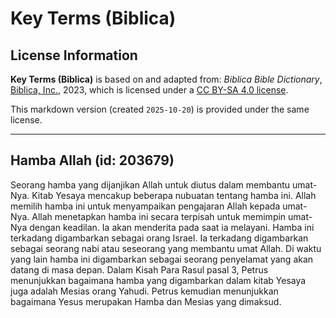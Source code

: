 # Key Terms (Biblica)

## License Information

**Key Terms (Biblica)** is based on and adapted from: _Biblica Bible Dictionary_, [Biblica, Inc.](https://www.biblica.com/), 2023, which is licensed under a [CC BY-SA 4.0 license](https://creativecommons.org/licenses/by-sa/4.0/legalcode.en).

This markdown version (created `2025-10-20`) is provided under the same license.



--------------------------------

## Hamba Allah (id: 203679)

Seorang hamba yang dijanjikan Allah untuk diutus dalam membantu umat\-Nya. Kitab Yesaya mencakup beberapa nubuatan tentang hamba ini. Allah memilih hamba ini untuk menyampaikan pengajaran Allah kepada umat\-Nya. Allah menetapkan hamba ini secara terpisah untuk memimpin umat\-Nya dengan keadilan. Ia akan menderita pada saat ia melayani. Hamba ini terkadang digambarkan sebagai orang Israel. Ia terkadang digambarkan sebagai seorang nabi atau seseorang yang membantu umat Allah. Di waktu yang lain hamba ini digambarkan sebagai seorang penyelamat yang akan datang di masa depan. Dalam Kisah Para Rasul pasal 3, Petrus menunjukkan bagaimana hamba yang digambarkan dalam kitab Yesaya juga adalah Mesias orang Yahudi. Petrus kemudian menunjukkan bagaimana Yesus merupakan Hamba dan Mesias yang dimaksud.


